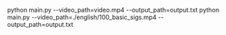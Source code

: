 python main.py --video_path=video.mp4 --output_path=output.txt
python main.py --video_path=./english/100_basic_sigs.mp4 --output_path=output.txt
